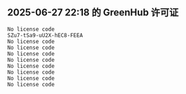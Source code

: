 ## 2025-06-27 22:18 的 GreenHub 许可证
```
No license code
SZu7-tSa9-uU2X-hEC8-FEEA
No license code
No license code
No license code
No license code
No license code
No license code
No license code
No license code
```

